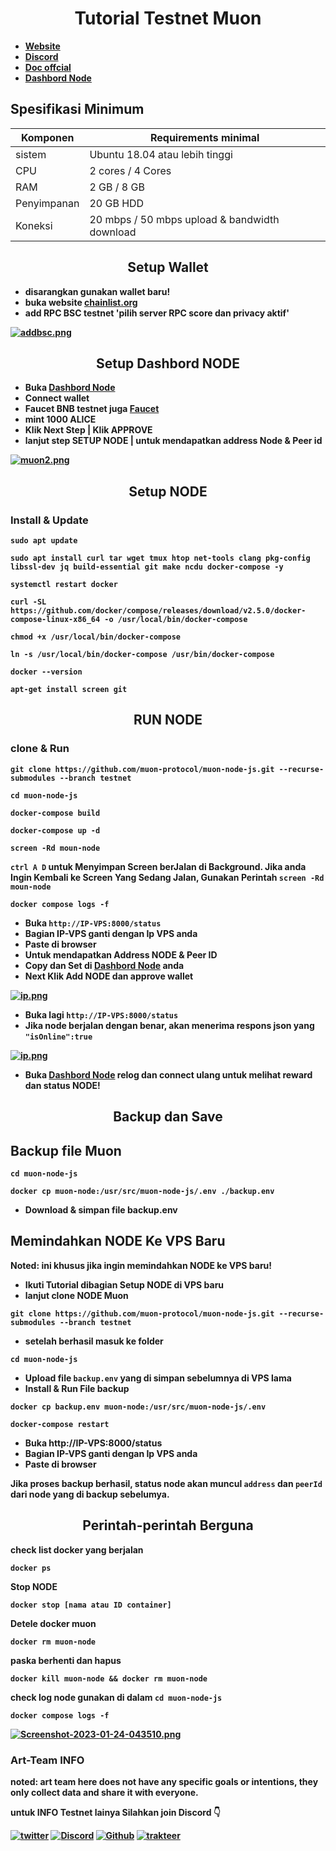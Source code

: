 <h1 align="center"><strong>Tutorial Testnet Muon<strong></h1>

- [Website](https://muon.net/)
- [Discord](https://discord.gg/Q6Q5auhb49)
- [Doc offcial](https://docs.muon.net/muon-network/muon-nodes/joining-the-testnet-alice)
- [Dashbord Node](https://alice.muon.net/)

## Spesifikasi Minimum

| Komponen    | Requirements minimal                          |
| ----------- | --------------------------------------------- |
| sistem      | Ubuntu 18.04 atau lebih tinggi                |
| CPU         | 2 cores / 4 Cores                             |
| RAM         | 2 GB / 8 GB                                   |
| Penyimpanan | 20 GB HDD                                     |
| Koneksi     | 20 mbps / 50 mbps upload & bandwidth download |

<h2 align="center"><strong>Setup Wallet</strong></h2>

- disarangkan gunakan wallet baru!
- buka website [chainlist.org](https://chainlist.org/)
- add RPC BSC testnet 'pilih server RPC score dan privacy **aktif**'

[![addbsc.png](https://i.postimg.cc/W4Xqf4Qy/addbsc.png)](https://postimg.cc/JyHhsR73)

<h2 align="center"><strong>Setup Dashbord NODE</strong></h2>

- Buka [Dashbord Node](https://alice.muon.net/)
- Connect wallet
- Faucet BNB testnet juga [Faucet](https://testnet.bnbchain.org/faucet-smart)
- mint 1000 ALICE
- Klik **Next Step** | Klik **APPROVE**
- lanjut step SETUP NODE | untuk mendapatkan address Node & Peer id

[![muon2.png](https://i.postimg.cc/DyVxd21h/muon2.png)](https://postimg.cc/23wdCNH9)

<h2 align="center"><strong>Setup NODE</strong></h2>

### Install & Update

```
sudo apt update
```

```
sudo apt install curl tar wget tmux htop net-tools clang pkg-config libssl-dev jq build-essential git make ncdu docker-compose -y
```

```
systemctl restart docker
```

```
curl -SL https://github.com/docker/compose/releases/download/v2.5.0/docker-compose-linux-x86_64 -o /usr/local/bin/docker-compose
```

```
chmod +x /usr/local/bin/docker-compose
```

```
ln -s /usr/local/bin/docker-compose /usr/bin/docker-compose
```

```
docker --version
```

```
apt-get install screen git
```

<h2 align="center"><strong>RUN NODE</strong></h2>

### clone & Run

```
git clone https://github.com/muon-protocol/muon-node-js.git --recurse-submodules --branch testnet
```

```
cd muon-node-js
```

```
docker-compose build
```

```
docker-compose up -d
```

```
screen -Rd moun-node
```

`ctrl A D` untuk Menyimpan Screen berJalan di Background.
Jika anda Ingin Kembali ke Screen Yang Sedang Jalan, Gunakan Perintah `screen -Rd moun-node`

```
docker compose logs -f
```

- Buka `http://IP-VPS:8000/status`
- Bagian IP-VPS ganti dengan Ip VPS anda
- Paste di browser
- Untuk mendapatkan Address NODE & Peer ID
- Copy dan Set di [Dashbord Node](https://alice.muon.net/) anda
- Next Klik Add NODE dan approve wallet

[![ip.png](https://i.postimg.cc/nrwT6DLS/ip.png)](https://postimg.cc/RJKctqKw)

- Buka lagi `http://IP-VPS:8000/status`
- Jika node berjalan dengan benar, akan menerima respons json yang `"isOnline":true`

[![ip.png](https://i.postimg.cc/6qbqndW0/ip.png)](https://postimg.cc/fSXMhS0t)

- Buka [Dashbord Node](https://alice.muon.net/) relog dan connect ulang untuk melihat reward dan status NODE!

<h2 align="center"><strong>Backup dan Save</strong></h2>

## Backup file Muon

```
cd muon-node-js
```

```
docker cp muon-node:/usr/src/muon-node-js/.env ./backup.env
```

- Download & simpan file backup.env

## Memindahkan NODE Ke VPS Baru
Noted: ini khusus jika ingin memindahkan NODE ke VPS baru!

- Ikuti Tutorial dibagian **Setup NODE** di VPS baru
- lanjut clone NODE Muon

```
git clone https://github.com/muon-protocol/muon-node-js.git --recurse-submodules --branch testnet
```

- setelah berhasil masuk ke folder

```
cd muon-node-js
```

- Upload file `backup.env` yang di simpan sebelumnya di VPS lama
- Install & Run File backup

```
docker cp backup.env muon-node:/usr/src/muon-node-js/.env
```

```
docker-compose restart
```

- Buka http://IP-VPS:8000/status
- Bagian IP-VPS ganti dengan Ip VPS anda
- Paste di browser

Jika proses backup berhasil, status node akan muncul `address` dan `peerId` dari node yang di backup sebelumya.

<h2 align="center"><strong>Perintah-perintah Berguna</strong></h2>

check list docker yang berjalan

```
docker ps
```

Stop NODE

```
docker stop [nama atau ID container]
```

Detele docker muon

```
docker rm muon-node
```

paska berhenti dan hapus

```
docker kill muon-node && docker rm muon-node
```

check log node gunakan di dalam `cd muon-node-js`

```
docker compose logs -f
```

[![Screenshot-2023-01-24-043510.png](https://i.postimg.cc/7L0dLYc6/Screenshot-2023-01-24-043510.png)](https://postimg.cc/94XJ8Vc5)

### Art-Team INFO

noted: **art team** here does not have any specific goals or intentions, they only collect data and share it with everyone.

untuk INFO Testnet lainya Silahkan join Discord 👇

[![twitter](https://img.shields.io/badge/twitter-1DA1F2?style=for-the-badge&logo=twitter&logoColor=white)](https://twitter.com/ArtSy5team)
[![Discord](https://img.shields.io/badge/discord-7289d9?style=for-the-badge&logo=discord&logoColor=white)](https://discord.gg/EAKEdZU6c8)
[![Github](https://img.shields.io/badge/GitHub-171515?style=for-the-badge&logo=GitHub&logoColor=white)](https://github.com/Art-Sy5team)
[![trakteer](https://img.shields.io/badge/trakteer.id-e31e1e?style=for-the-badge&logo=ko-fi&logoColor=white)](https://trakteer.id/Art-Sy5team/tip)
